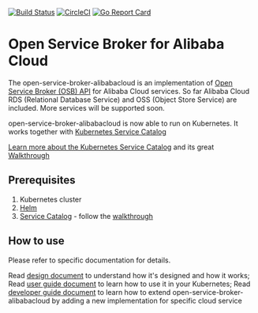[![Build Status](https://travis-ci.org/AliyunContainerService/open-service-broker-alibabacloud.svg?branch=master)](https://travis-ci.org/AliyunContainerService/open-service-broker-alibabacloud)
[![CircleCI](https://circleci.com/gh/AliyunContainerService/open-service-broker-alibabacloud.svg?style=svg)](https://circleci.com/gh/AliyunContainerService/open-service-broker-alibabacloud)
[![Go Report Card](https://goreportcard.com/badge/github.com/AliyunContainerService/open-service-broker-alibabacloud)](https://goreportcard.com/report/github.com/AliyunContainerService/open-service-broker-alibabacloud)

# Open Service Broker for Alibaba Cloud

The open-service-broker-alibabacloud is an implementation of [Open Service Broker (OSB) API](https://github.com/openservicebrokerapi/servicebroker/blob/v2.13/spec.md) for Alibaba Cloud services.
So far Alibaba Cloud RDS (Relational Database Service) and OSS (Object Store Service) are included. More services will be supported soon.

open-service-broker-alibabacloud is now able to run on Kubernetes. It works together with [Kubernetes Service Catalog](https://github.com/kubernetes-incubator/service-catalog)

[Learn more about the Kubernetes Service Catalog](https://svc-cat.io/) and its great [Walkthrough](https://svc-cat.io/docs/walkthrough/)

## Prerequisites

1. Kubernetes cluster
2. [Helm](https://github.com/kubernetes/helm)
3. [Service Catalog](https://github.com/kubernetes-incubator/service-catalog) - follow the [walkthrough](https://github.com/kubernetes-incubator/service-catalog/blob/master/docs/walkthrough.md)

## How to use

Please refer to specific documentation for details.

Read [design document](docs/design.md) to understand how it's designed and how it works;
Read [user guide document](docs/userguide.md) to learn how to use it in your Kubernetes;
Read [developer guide document](docs/developerguide.md) to learn how to extend open-service-broker-alibabacloud by adding a new implementation for specific cloud service

